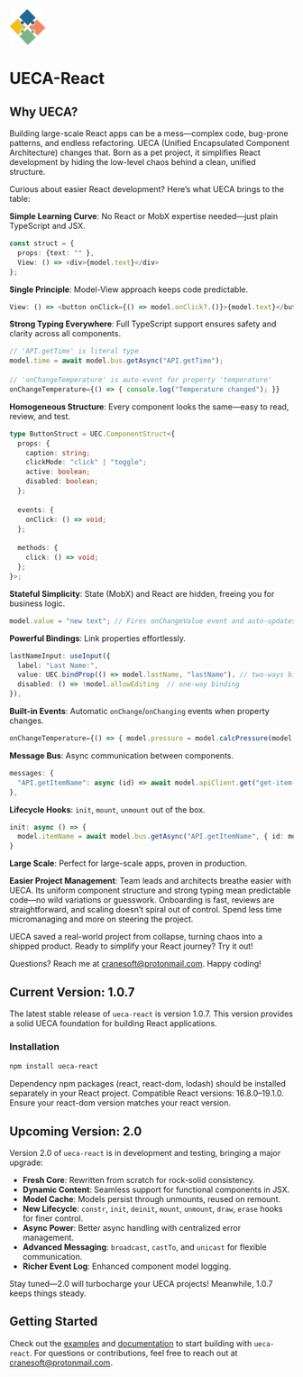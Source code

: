 ![logo](/docs/logo.png)
# UECA-React

## Why UECA?

Building large-scale React apps can be a mess—complex code, bug-prone patterns, and endless refactoring. UECA (Unified Encapsulated Component Architecture) changes that. Born as a pet project, it simplifies React development by hiding the low-level chaos behind a clean, unified structure.

Curious about easier React development? Here’s what UECA brings to the table:

**Simple Learning Curve**: No React or MobX expertise needed—just plain TypeScript and JSX.
```typescript
const struct = { 
  props: {text: "" },
  View: () => <div>{model.text}</div>
};
```

**Single Principle**: Model-View approach keeps code predictable.
```typescript
View: () => <button onClick={() => model.onClick?.()}>{model.text}</button>
```

**Strong Typing Everywhere**: Full TypeScript support ensures safety and clarity across all components.
```typescript
// 'API.getTime' is literal type
model.time = await model.bus.getAsync("API.getTime");
  
// 'onChangeTemperature' is auto-event for property 'temperature'
onChangeTemperature={() => { console.log("Temperature changed"); }}
```

**Homogeneous Structure**: Every component looks the same—easy to read, review, and test.
```typescript
type ButtonStruct = UEC.ComponentStruct<{
  props: {
    caption: string;
    clickMode: "click" | "toggle";
    active: boolean;
    disabled: boolean;
  };

  events: {
    onClick: () => void;
  };

  methods: {
    click: () => void;
  };
}>;
```

**Stateful Simplicity**: State (MobX) and React are hidden, freeing you for business logic.
```typescript
model.value = "new text"; // Fires onChangeValue event and auto-updates UI
```

**Powerful Bindings**: Link properties effortlessly.
```typescript
lastNameInput: useInput({
  label: "Last Name:",    
  value: UEC.bindProp(() => model.lastName, "lastName"), // two-ways binding
  disabled: () => !model.allowEditing  // one-way binding
}),
```

**Built-in Events**: Automatic `onChange`/`onChanging` events when property changes.
```typescript
onChangeTemperature={() => { model.pressure = model.calcPressure(model.temperature); }}
```

**Message Bus**: Async communication between components.
```typescript
messages: { 
  "API.getItemName": async (id) => await model.apiClient.get("get-item-name?id:", { id })
},
```

**Lifecycle Hooks**: `init`, `mount`, `unmount` out of the box.
```typescript
init: async () => {
  model.itemName = await model.bus.getAsync("API.getItemName", { id: model.itemId }),
} 
```

**Large Scale**: Perfect for large-scale apps, proven in production.

**Easier Project Management**: Team leads and architects breathe easier with UECA.
Its uniform component structure and strong typing mean predictable code—no wild variations or guesswork. Onboarding is fast, reviews are straightforward, and scaling doesn’t spiral out of control. Spend less time micromanaging and more on steering the project.

UECA saved a real-world project from collapse, turning chaos into a shipped product. Ready to simplify your React journey? Try it out!

Questions? Reach me at [cranesoft@protonmail.com](mailto:cranesoft@protonmail.com). Happy coding!

## Current Version: 1.0.7

The latest stable release of `ueca-react` is version 1.0.7. This version provides a solid UECA foundation for building React applications.

### Installation
```bash
npm install ueca-react
```
Dependency npm packages (react, react-dom, lodash) should be installed separately in your React project. Compatible React versions: 16.8.0–19.1.0. Ensure your react-dom version matches your react version.

## Upcoming Version: 2.0

Version 2.0 of `ueca-react` is in development and testing, bringing a major upgrade:

- **Fresh Core**: Rewritten from scratch for rock-solid consistency.
- **Dynamic Content**: Seamless support for functional components in JSX.
- **Model Cache**: Models persist through unmounts, reused on remount.
- **New Lifecycle**: `constr`, `init`, `deinit`, `mount`, `unmount`, `draw`, `erase` hooks for finer control.
- **Async Power**: Better async handling with centralized error management.
- **Advanced Messaging**: `broadcast`, `castTo`, and `unicast` for flexible communication.
- **Richer Event Log**: Enhanced component model logging.

Stay tuned—2.0 will turbocharge your UECA projects! Meanwhile, 1.0.7 keeps things steady.

## Getting Started
Check out the [examples](https://codesandbox.io/p/sandbox/frosty-banach-jsf84c) and [documentation](https://github.com/nekutuzov/ueca-react-npm#/docs/index.md) to start building with `ueca-react`. For questions or contributions, feel free to reach out at [cranesoft@protonmail.com](mailto:cranesoft@protonmail.com).
